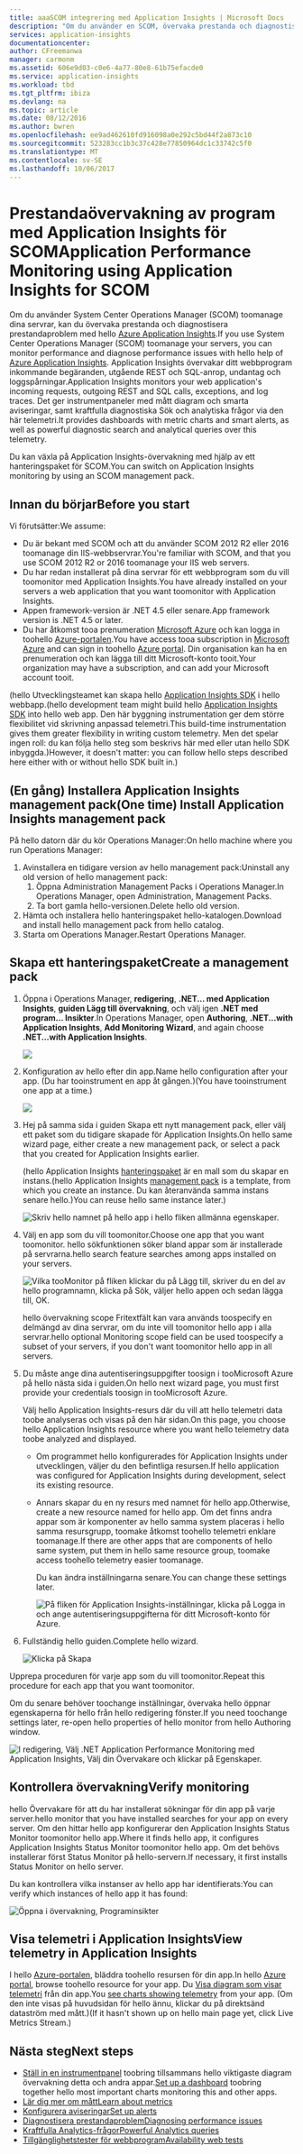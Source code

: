 ```yaml
---
title: aaaSCOM integrering med Application Insights | Microsoft Docs
description: "Om du använder en SCOM, övervaka prestanda och diagnostisera problem med Application Insights. Omfattande instrumentpaneler, smart aviseringar, kraftfulla verktyg för Nätverksdiagnostik och analys frågor."
services: application-insights
documentationcenter: 
author: CFreemanwa
manager: carmonm
ms.assetid: 606e9d03-c0e6-4a77-80e8-61b75efacde0
ms.service: application-insights
ms.workload: tbd
ms.tgt_pltfrm: ibiza
ms.devlang: na
ms.topic: article
ms.date: 08/12/2016
ms.author: bwren
ms.openlocfilehash: ee9ad462610fd916098a0e292c5bd44f2a873c10
ms.sourcegitcommit: 523283cc1b3c37c428e77850964dc1c33742c5f0
ms.translationtype: MT
ms.contentlocale: sv-SE
ms.lasthandoff: 10/06/2017
---
```

# <a name="application-performance-monitoring-using-application-insights-for-scom"></a><span data-ttu-id="107f9-104">Prestandaövervakning av program med Application Insights för SCOM</span><span class="sxs-lookup"><span data-stu-id="107f9-104">Application Performance Monitoring using Application Insights for SCOM</span></span>
<span data-ttu-id="107f9-105">Om du använder System Center Operations Manager (SCOM) toomanage dina servrar, kan du övervaka prestanda och diagnostisera prestandaproblem med hello [Azure Application Insights](app-insights-asp-net.md).</span><span class="sxs-lookup"><span data-stu-id="107f9-105">If you use System Center Operations Manager (SCOM) toomanage your servers, you can monitor performance and diagnose performance issues with hello help of [Azure Application Insights](app-insights-asp-net.md).</span></span> <span data-ttu-id="107f9-106">Application Insights övervakar ditt webbprogram inkommande begäranden, utgående REST och SQL-anrop, undantag och loggspårningar.</span><span class="sxs-lookup"><span data-stu-id="107f9-106">Application Insights monitors your web application's incoming requests, outgoing REST and SQL calls, exceptions, and log traces.</span></span> <span data-ttu-id="107f9-107">Det ger instrumentpaneler med mått diagram och smarta aviseringar, samt kraftfulla diagnostiska Sök och analytiska frågor via den här telemetri.</span><span class="sxs-lookup"><span data-stu-id="107f9-107">It provides dashboards with metric charts and smart alerts, as well as powerful diagnostic search and analytical queries over this telemetry.</span></span> 

<span data-ttu-id="107f9-108">Du kan växla på Application Insights-övervakning med hjälp av ett hanteringspaket för SCOM.</span><span class="sxs-lookup"><span data-stu-id="107f9-108">You can switch on Application Insights monitoring by using an SCOM management pack.</span></span>

## <a name="before-you-start"></a><span data-ttu-id="107f9-109">Innan du börjar</span><span class="sxs-lookup"><span data-stu-id="107f9-109">Before you start</span></span>
<span data-ttu-id="107f9-110">Vi förutsätter:</span><span class="sxs-lookup"><span data-stu-id="107f9-110">We assume:</span></span>

* <span data-ttu-id="107f9-111">Du är bekant med SCOM och att du använder SCOM 2012 R2 eller 2016 toomanage din IIS-webbservrar.</span><span class="sxs-lookup"><span data-stu-id="107f9-111">You're familiar with SCOM, and that you use SCOM 2012 R2 or 2016 toomanage your IIS web servers.</span></span>
* <span data-ttu-id="107f9-112">Du har redan installerat på dina servrar för ett webbprogram som du vill toomonitor med Application Insights.</span><span class="sxs-lookup"><span data-stu-id="107f9-112">You have already installed on your servers a web application that you want toomonitor with Application Insights.</span></span>
* <span data-ttu-id="107f9-113">Appen framework-version är .NET 4.5 eller senare.</span><span class="sxs-lookup"><span data-stu-id="107f9-113">App framework version is .NET 4.5 or later.</span></span>
* <span data-ttu-id="107f9-114">Du har åtkomst tooa prenumeration [Microsoft Azure](https://azure.com) och kan logga in toohello [Azure-portalen](https://portal.azure.com).</span><span class="sxs-lookup"><span data-stu-id="107f9-114">You have access tooa subscription in [Microsoft Azure](https://azure.com) and can sign in toohello [Azure portal](https://portal.azure.com).</span></span> <span data-ttu-id="107f9-115">Din organisation kan ha en prenumeration och kan lägga till ditt Microsoft-konto tooit.</span><span class="sxs-lookup"><span data-stu-id="107f9-115">Your organization may have a subscription, and can add your Microsoft account tooit.</span></span>

<span data-ttu-id="107f9-116">(hello Utvecklingsteamet kan skapa hello [Application Insights SDK](app-insights-asp-net.md) i hello webbapp.</span><span class="sxs-lookup"><span data-stu-id="107f9-116">(hello development team might build hello [Application Insights SDK](app-insights-asp-net.md) into hello web app.</span></span> <span data-ttu-id="107f9-117">Den här byggning instrumentation ger dem större flexibilitet vid skrivning anpassad telemetri.</span><span class="sxs-lookup"><span data-stu-id="107f9-117">This build-time instrumentation gives them greater flexibility in writing custom telemetry.</span></span> <span data-ttu-id="107f9-118">Men det spelar ingen roll: du kan följa hello steg som beskrivs här med eller utan hello SDK inbyggda.)</span><span class="sxs-lookup"><span data-stu-id="107f9-118">However, it doesn't matter: you can follow hello steps described here either with or without hello SDK built in.)</span></span>

## <a name="one-time-install-application-insights-management-pack"></a><span data-ttu-id="107f9-119">(En gång) Installera Application Insights management pack</span><span class="sxs-lookup"><span data-stu-id="107f9-119">(One time) Install Application Insights management pack</span></span>
<span data-ttu-id="107f9-120">På hello datorn där du kör Operations Manager:</span><span class="sxs-lookup"><span data-stu-id="107f9-120">On hello machine where you run Operations Manager:</span></span>

1. <span data-ttu-id="107f9-121">Avinstallera en tidigare version av hello management pack:</span><span class="sxs-lookup"><span data-stu-id="107f9-121">Uninstall any old version of hello management pack:</span></span>
   1. <span data-ttu-id="107f9-122">Öppna Administration Management Packs i Operations Manager.</span><span class="sxs-lookup"><span data-stu-id="107f9-122">In Operations Manager, open Administration, Management Packs.</span></span> 
   2. <span data-ttu-id="107f9-123">Ta bort gamla hello-versionen.</span><span class="sxs-lookup"><span data-stu-id="107f9-123">Delete hello old version.</span></span>
2. <span data-ttu-id="107f9-124">Hämta och installera hello hanteringspaket hello-katalogen.</span><span class="sxs-lookup"><span data-stu-id="107f9-124">Download and install hello management pack from hello catalog.</span></span>
3. <span data-ttu-id="107f9-125">Starta om Operations Manager.</span><span class="sxs-lookup"><span data-stu-id="107f9-125">Restart Operations Manager.</span></span>

## <a name="create-a-management-pack"></a><span data-ttu-id="107f9-126">Skapa ett hanteringspaket</span><span class="sxs-lookup"><span data-stu-id="107f9-126">Create a management pack</span></span>
1. <span data-ttu-id="107f9-127">Öppna i Operations Manager, **redigering**, **.NET... med Application Insights**, **guiden Lägg till övervakning**, och välj igen **.NET med program... Insikter**.</span><span class="sxs-lookup"><span data-stu-id="107f9-127">In Operations Manager, open **Authoring**, **.NET...with Application Insights**, **Add Monitoring Wizard**, and again choose **.NET...with Application Insights**.</span></span>
   
    ![](./media/app-insights-scom/020.png)
2. <span data-ttu-id="107f9-128">Konfiguration av hello efter din app.</span><span class="sxs-lookup"><span data-stu-id="107f9-128">Name hello configuration after your app.</span></span> <span data-ttu-id="107f9-129">(Du har tooinstrument en app åt gången.)</span><span class="sxs-lookup"><span data-stu-id="107f9-129">(You have tooinstrument one app at a time.)</span></span>
   
    ![](./media/app-insights-scom/030.png)
3. <span data-ttu-id="107f9-130">Hej på samma sida i guiden Skapa ett nytt management pack, eller välj ett paket som du tidigare skapade för Application Insights.</span><span class="sxs-lookup"><span data-stu-id="107f9-130">On hello same wizard page, either create a new management pack, or select a pack that you created for Application Insights earlier.</span></span>
   
     <span data-ttu-id="107f9-131">(hello Application Insights [hanteringspaket](https://technet.microsoft.com/library/cc974491.aspx) är en mall som du skapar en instans.</span><span class="sxs-lookup"><span data-stu-id="107f9-131">(hello Application Insights [management pack](https://technet.microsoft.com/library/cc974491.aspx) is a template, from which you create an instance.</span></span> <span data-ttu-id="107f9-132">Du kan återanvända samma instans senare hello.)</span><span class="sxs-lookup"><span data-stu-id="107f9-132">You can reuse hello same instance later.)</span></span>

    ![Skriv hello namnet på hello app i hello fliken allmänna egenskaper.](./media/app-insights-scom/040.png)

1. <span data-ttu-id="107f9-136">Välj en app som du vill toomonitor.</span><span class="sxs-lookup"><span data-stu-id="107f9-136">Choose one app that you want toomonitor.</span></span> <span data-ttu-id="107f9-137">hello sökfunktionen söker bland appar som är installerade på servrarna.</span><span class="sxs-lookup"><span data-stu-id="107f9-137">hello search feature searches among apps installed on your servers.</span></span>
   
    ![Vilka tooMonitor på fliken klickar du på Lägg till, skriver du en del av hello programnamn, klicka på Sök, väljer hello appen och sedan lägga till, OK.](./media/app-insights-scom/050.png)
   
    <span data-ttu-id="107f9-139">hello övervakning scope Fritextfält kan vara används toospecify en delmängd av dina servrar, om du inte vill toomonitor hello app i alla servrar.</span><span class="sxs-lookup"><span data-stu-id="107f9-139">hello optional Monitoring scope field can be used toospecify a subset of your servers, if you don't want toomonitor hello app in all servers.</span></span>
2. <span data-ttu-id="107f9-140">Du måste ange dina autentiseringsuppgifter toosign i tooMicrosoft Azure på hello nästa sida i guiden.</span><span class="sxs-lookup"><span data-stu-id="107f9-140">On hello next wizard page, you must first provide your credentials toosign in tooMicrosoft Azure.</span></span>
   
    <span data-ttu-id="107f9-141">Välj hello Application Insights-resurs där du vill att hello telemetri data toobe analyseras och visas på den här sidan.</span><span class="sxs-lookup"><span data-stu-id="107f9-141">On this page, you choose hello Application Insights resource where you want hello telemetry data toobe analyzed and displayed.</span></span> 
   
   * <span data-ttu-id="107f9-142">Om programmet hello konfigurerades för Application Insights under utvecklingen, väljer du den befintliga resursen.</span><span class="sxs-lookup"><span data-stu-id="107f9-142">If hello application was configured for Application Insights during development, select its existing resource.</span></span>
   * <span data-ttu-id="107f9-143">Annars skapar du en ny resurs med namnet för hello app.</span><span class="sxs-lookup"><span data-stu-id="107f9-143">Otherwise, create a new resource named for hello app.</span></span> <span data-ttu-id="107f9-144">Om det finns andra appar som är komponenter av hello samma system placeras i hello samma resursgrupp, toomake åtkomst toohello telemetri enklare toomanage.</span><span class="sxs-lookup"><span data-stu-id="107f9-144">If there are other apps that are components of hello same system, put them in hello same resource group, toomake access toohello telemetry easier toomanage.</span></span>
     
     <span data-ttu-id="107f9-145">Du kan ändra inställningarna senare.</span><span class="sxs-lookup"><span data-stu-id="107f9-145">You can change these settings later.</span></span>
     
     ![På fliken för Application Insights-inställningar, klicka på Logga in och ange autentiseringsuppgifterna för ditt Microsoft-konto för Azure.](./media/app-insights-scom/060.png)
3. <span data-ttu-id="107f9-148">Fullständig hello guiden.</span><span class="sxs-lookup"><span data-stu-id="107f9-148">Complete hello wizard.</span></span>
   
    ![Klicka på Skapa](./media/app-insights-scom/070.png)

<span data-ttu-id="107f9-150">Upprepa proceduren för varje app som du vill toomonitor.</span><span class="sxs-lookup"><span data-stu-id="107f9-150">Repeat this procedure for each app that you want toomonitor.</span></span>

<span data-ttu-id="107f9-151">Om du senare behöver toochange inställningar, övervaka hello öppnar egenskaperna för hello från hello redigering fönster.</span><span class="sxs-lookup"><span data-stu-id="107f9-151">If you need toochange settings later, re-open hello properties of hello monitor from hello Authoring window.</span></span>

![I redigering, Välj .NET Application Performance Monitoring med Application Insights, Välj din Övervakare och klickar på Egenskaper.](./media/app-insights-scom/080.png)

## <a name="verify-monitoring"></a><span data-ttu-id="107f9-153">Kontrollera övervakning</span><span class="sxs-lookup"><span data-stu-id="107f9-153">Verify monitoring</span></span>
<span data-ttu-id="107f9-154">hello Övervakare för att du har installerat sökningar för din app på varje server.</span><span class="sxs-lookup"><span data-stu-id="107f9-154">hello monitor that you have installed searches for your app on every server.</span></span> <span data-ttu-id="107f9-155">Om den hittar hello app konfigurerar den Application Insights Status Monitor toomonitor hello app.</span><span class="sxs-lookup"><span data-stu-id="107f9-155">Where it finds hello app, it configures Application Insights Status Monitor toomonitor hello app.</span></span> <span data-ttu-id="107f9-156">Om det behövs installerar först Status Monitor på hello-servern.</span><span class="sxs-lookup"><span data-stu-id="107f9-156">If necessary, it first installs Status Monitor on hello server.</span></span>

<span data-ttu-id="107f9-157">Du kan kontrollera vilka instanser av hello app har identifierats:</span><span class="sxs-lookup"><span data-stu-id="107f9-157">You can verify which instances of hello app it has found:</span></span>

![Öppna i övervakning, Programinsikter](./media/app-insights-scom/100.png)

## <a name="view-telemetry-in-application-insights"></a><span data-ttu-id="107f9-159">Visa telemetri i Application Insights</span><span class="sxs-lookup"><span data-stu-id="107f9-159">View telemetry in Application Insights</span></span>
<span data-ttu-id="107f9-160">I hello [Azure-portalen](https://portal.azure.com), bläddra toohello resursen för din app.</span><span class="sxs-lookup"><span data-stu-id="107f9-160">In hello [Azure portal](https://portal.azure.com), browse toohello resource for your app.</span></span> <span data-ttu-id="107f9-161">Du [Visa diagram som visar telemetri](app-insights-dashboards.md) från din app.</span><span class="sxs-lookup"><span data-stu-id="107f9-161">You [see charts showing telemetry](app-insights-dashboards.md) from your app.</span></span> <span data-ttu-id="107f9-162">(Om den inte visas på huvudsidan för hello ännu, klickar du på direktsänd dataström med mått.)</span><span class="sxs-lookup"><span data-stu-id="107f9-162">(If it hasn't shown up on hello main page yet, click Live Metrics Stream.)</span></span>

## <a name="next-steps"></a><span data-ttu-id="107f9-163">Nästa steg</span><span class="sxs-lookup"><span data-stu-id="107f9-163">Next steps</span></span>
* <span data-ttu-id="107f9-164">[Ställ in en instrumentpanel](app-insights-dashboards.md) toobring tillsammans hello viktigaste diagram övervakning detta och andra appar.</span><span class="sxs-lookup"><span data-stu-id="107f9-164">[Set up a dashboard](app-insights-dashboards.md) toobring together hello most important charts monitoring this and other apps.</span></span>
* [<span data-ttu-id="107f9-165">Lär dig mer om mått</span><span class="sxs-lookup"><span data-stu-id="107f9-165">Learn about metrics</span></span>](app-insights-metrics-explorer.md)
* [<span data-ttu-id="107f9-166">Konfigurera aviseringar</span><span class="sxs-lookup"><span data-stu-id="107f9-166">Set up alerts</span></span>](app-insights-alerts.md)
* [<span data-ttu-id="107f9-167">Diagnostisera prestandaproblem</span><span class="sxs-lookup"><span data-stu-id="107f9-167">Diagnosing performance issues</span></span>](app-insights-detect-triage-diagnose.md)
* [<span data-ttu-id="107f9-168">Kraftfulla Analytics-frågor</span><span class="sxs-lookup"><span data-stu-id="107f9-168">Powerful Analytics queries</span></span>](app-insights-analytics.md)
* [<span data-ttu-id="107f9-169">Tillgänglighetstester för webbprogram</span><span class="sxs-lookup"><span data-stu-id="107f9-169">Availability web tests</span></span>](app-insights-monitor-web-app-availability.md)

